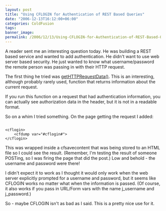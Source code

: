 ```yaml
---
layout: post
title: "Using CFLOGIN for Authentication of REST Based Queries"
date: "2006-12-13T16:12:00+06:00"
categories: ColdFusion 
tags: 
banner_image: 
permalink: /2006/12/13/Using-CFLOGIN-for-Authentication-of-REST-Based-Queries
---
```


A reader sent me an interesting question today. He was building a REST based service and wanted to add authentication. He didn't want to use web server based security. He just wanted to know what username/password the remote person was passing in with their HTTP request.

The first thing he tried was <a href="http://www.cfquickdocs.com/?getDoc=GetHttpRequestData">getHTTPRequestData()</a>. This is an interesting, although probably rarely used, function that returns information about the current request.

If you run this function on a request that had authentication information, you can actually see authorization data in the header, but it is not in a readable format. 

So on a whim I tried something. On the page getting the request I added:

<code>
&lt;cflogin&gt;
	&lt;cfdump var="#cflogin#"&gt;
&lt;/cflogin&gt;
</code>

This was wrapped inside a cfsavecontent that was being stored to an HTML file so I could see the result. (Remember, I'm testing the result of someone POSTing, so I was firing the page that did the post.) Low and behold - the username and password were there!

I didn't expect it to work as I thought it would only work when the web server explicitly prompted for a username and password, but it seems like CFLOGIN works no matter what when the information is passed. (Of course, it also works if you pass in URL/Form vars with the name j_username and j_password.) 

So - maybe CFLOGIN isn't as bad as I said. This is a pretty nice use for it.